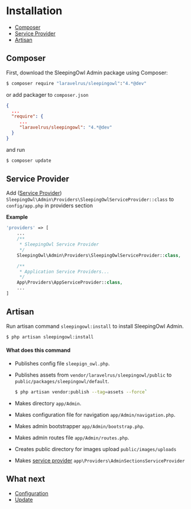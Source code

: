 # Installation

 - [Composer](#composer)
 - [Service Provider](#service-provider)
 - [Artisan](#artisan)

<a name="composer"></a>
## Composer

First, download the SleepingOwl Admin package using Composer:

```bash
$ composer require "laravelrus/sleepingowl":"4.*@dev"
```

or add packager to `composer.json`

```json
{
  ...
  "require": {
     ...
     "laravelrus/sleepingowl": "4.*@dev"
  }
}
```
and run

```bash
$ composer update
```

<a name="service-provider"></a>
## Service Provider

Add ([Service Provider](https://laravel.com/docs/5.3/providers)) `SleepingOwl\Admin\Providers\SleepingOwlServiceProvider::class` to `config/app.php` in providers section

**Example**
```php
'providers' => [
    ...
    /**
     * SleepingOwl Service Provider
     */
    SleepingOwl\Admin\Providers\SleepingOwlServiceProvider::class,

    /**
     * Application Service Providers...
     */
    App\Providers\AppServiceProvider::class,
    ...
]
```

<a name="artisan"></a>
## Artisan

Run artisan command `sleepingowl:install` to install SleepingOwl Admin.

```bash
$ php artisan sleepingowl:install
```

#### What does this command

 - Publishes config file `sleepign_owl.php`.
 - Publishes assets from `vendor/laravelrus/sleepingowl/public` to `public/packages/sleepingowl/default`.
   ```bash
   $ php artisan vendor:publish --tag=assets --force`
   ```

 - Makes directory `app/Admin`.
 - Makes configuration file for navigation `app/Admin/navigation.php`.
 - Makes admin bootstrapper `app/Admin/bootstrap.php`.
 - Makes admin routes file `app/Admin/routes.php`.
 - Creates public directory for images upload `public/images/uploads`
 - Makes [service provider](model_configuration_section.md) `app\Providers\AdminSectionsServiceProvider`

<a name="what-next"></a>
## What next

 - [Configuration](configuration)
 - [Update](update)

